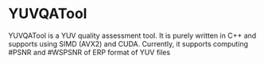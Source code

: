 # YUVQATool
YUVQATool is a YUV quality assessment tool. It is purely written in C++ and supports using SIMD (AVX2) and CUDA. Currently, it supports computing #PSNR and #WSPSNR of ERP format of YUV files

